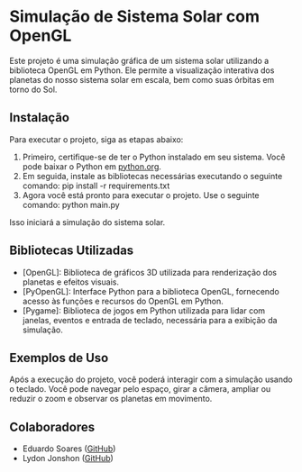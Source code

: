 ﻿# Simulação de Sistema Solar com OpenGL

Este projeto é uma simulação gráfica de um sistema solar utilizando a biblioteca OpenGL em Python. Ele permite a visualização interativa dos planetas do nosso sistema solar em escala, bem como suas órbitas em torno do Sol.

## Instalação
Para executar o projeto, siga as etapas abaixo:

1. Primeiro, certifique-se de ter o Python instalado em seu sistema. Você pode baixar o Python em [python.org](https://www.python.org).
2. Em seguida, instale as bibliotecas necessárias executando o seguinte comando: pip install -r requirements.txt
3. Agora você está pronto para executar o projeto. Use o seguinte comando: python main.py


Isso iniciará a simulação do sistema solar.

## Bibliotecas Utilizadas

- [OpenGL]: Biblioteca de gráficos 3D utilizada para renderização dos planetas e efeitos visuais.
- [PyOpenGL]: Interface Python para a biblioteca OpenGL, fornecendo acesso às funções e recursos do OpenGL em Python.
- [Pygame]: Biblioteca de jogos em Python utilizada para lidar com janelas, eventos e entrada de teclado, necessária para a exibição da simulação.

## Exemplos de Uso

Após a execução do projeto, você poderá interagir com a simulação usando o teclado. Você pode navegar pelo espaço, girar a câmera, ampliar ou reduzir o zoom e observar os planetas em movimento.

## Colaboradores

- Eduardo Soares ([GitHub](https://github.com/eduardo1199))
- Lydon Jonshon ([GitHub](https://github.com/LyndonJonhson))


